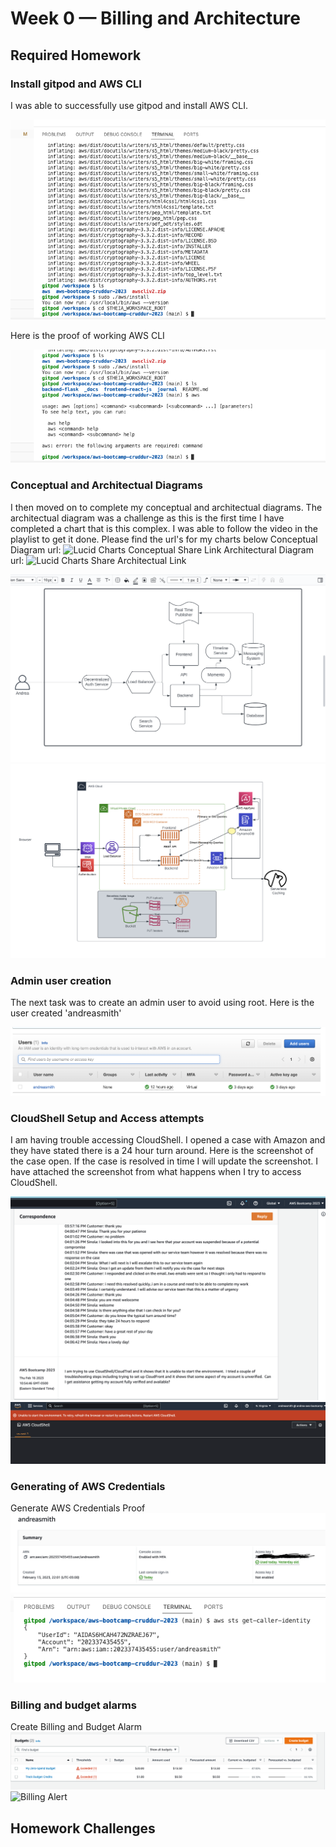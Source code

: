 # Week 0 — Billing and Architecture

## Required Homework

### Install gitpod and AWS CLI
I was able to successfully use gitpod and install AWS CLI.

![Installing AWS CLI](assets/aws%20cli%20install.png)

Here is the proof of working AWS CLI

![Working AWS CLI](assets/aws%20cli%20command%20line.png)

### Conceptual and Architectual Diagrams
I then moved on to complete my conceptual and architectual diagrams.  The architectual diagram was a challenge as this is the first time I have completed a chart that is this complex.  I was able to follow the video in the playlist to get it done.  Please find the url's for my charts below
Conceptual Diagram url:
![Lucid Charts Conceptual Share Link](https://lucid.app/lucidchart/84594c13-0d8a-4a45-b205-48648ad839f7/edit?beaconFlowId=BA6F1530CD71436A&invitationId=inv_64c21381-d3a0-4935-aef8-2c39e983c7d4&page=0_0#)
Architectural Diagram url:
![Lucid Charts Share Architectual Link](https://lucid.app/lucidchart/ef65abd1-1773-433d-a57c-4a6cf0a67083/edit?beaconFlowId=E25E29E5E137DF5B&invitationId=inv_30ca4790-7c47-4df8-ba13-efddd44c1364&page=0_0#)

![Conceptual Diagram - Cruddur](assets/Conceptual%20Diagram.png)
![Architectual Diagram - Cuddur](assets/architectual%20diagram.png)

### Admin user creation 
The next task was to create an admin user to avoid using root.  Here is the user created 'andreasmith'

![Admin User Creation](assets/user%20creation.png)

### CloudShell Setup and Access attempts
I am having trouble accessing CloudShell.  I opened a case with Amazon and they have stated there is a 24 hour turn around.  Here is the screenshot of the case open.  If the case is resolved in time I will update the screenshot.  I have attached the screenshot from what happens when I try to access CloudShell.

![CloudShell Proof](assets/CloudShell%20Proof.png)
![CloudShell Prompt](assets/CloudShell-Prompt.png)

### Generating of AWS Credentials
Generate AWS Credentials Proof
![Admin Credential](assets/admin%20user%20creation.png)
![Admin Creation Command Line](assets/aws%20credentials%20command.png)

### Billing and budget alarms
Create Billing and Budget Alarm
![Budget and Billing Alarm](assets/budget%20creations.png)
![Billing Alert](/assets/CloudWatch.png)


## Homework Challenges
